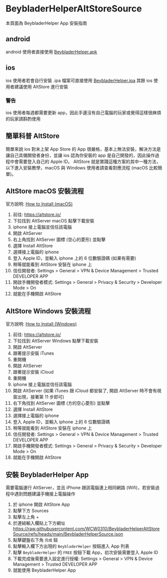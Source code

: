 # BeybladerHelperAltStoreSource

本頁面為 BeybladerHelper App 安裝指南

## android

android 使用者直接使用 [BeybladerHelper.apk](https://github.com/WCW0310/BeybladerHelper/releases/download/v5/BeybladerHelper.apk)

## ios

ios 使用者若會自行安裝 .ipa 檔案可直接使用 [BeybladerHelper.ipa](https://github.com/WCW0310/BeybladerHelper/releases/download/v5/BeybladerHelper.ipa)
其餘 ios 使用者建議使用 AltStore 進行安裝

### 警告

ios 使用者每週都需要更新 app，因此手邊沒有自己電腦的玩家或覺得這樣很麻煩的玩家請斟酌使用

## 簡單科普 AltStore

簡單來說 ios 對未上架 App Store 的 App 很嚴格，基本上無法安裝，解決方法是讓自己具備開發者身份，並讓 ios 認為你安裝的 app 是自己開發的，因此操作過程中會需要登入自己的 Apple ID。
AltStore 就是實踐這種方案的其中一種方法，以下進入安裝教學，macOS 與 Windows 使用者請查看對應流程 (macOS 比較簡單)。

## AltStore macOS 安裝流程

官方說明: [How to Install (macOS)](https://faq.altstore.io/altstore-classic/how-to-install-altstore-macos)

1. 前往: https://altstore.io/
2. 下拉找到 AltServer macOS 點擊下載安裝
3. iphone 接上電腦並信任該電腦
4. 開啟 AltServer
5. 右上角找到 AltServer 圖標 (空心的菱形) 並點擊
6. 選擇 Install AltStore
7. 選擇接上電腦的 iphone
8. 登入 Apple ID，並輸入 iphone 上的 6 位數驗證碼 (如果有需要)
9. 稍等就能看到 AltStore 安裝在 iphone 上
10. 信任開發者: Settings > General > VPN & Device Management > Trusted DEVELOPER APP
11. 開啟手機開發者模式: Settings > General > Privacy & Security > Developer Mode > On
12. 就能在手機開啟 AltStore

## AltStore Windows 安裝流程

官方說明: [How to Install (Windows)](https://faq.altstore.io/altstore-classic/how-to-install-altstore-windows)

1. 前往: https://altstore.io/
2. 下拉找到 AltServer Windows 點擊下載安裝
3. 開啟 AltServer
4. 跟著提示安裝 iTunes
5. 重開機
6. 開啟 AltServer
7. 跟著提示安裝 iCloud
8. 重開機
9. iphone 接上電腦並信任該電腦
10. 開啟 AltServer (如果 iTunes 跟 iCloud 都安裝了, 開啟 AltServer 時不會有視窗出現，接著第 11 步即可)
11. 右下角找到 AltServer 圖標 (方的空心菱形) 並點擊
12. 選擇 Install AltStore
13. 選擇接上電腦的 iphone
14. 登入 Apple ID，並輸入 iphone 上的 6 位數驗證碼
15. 稍等就能看到 AltStore 安裝在 iphone 上
16. 信任開發者: Settings > General > VPN & Device Management > Trusted DEVELOPER APP
17. 開啟手機開發者模式: Settings > General > Privacy & Security > Developer Mode > On
18. 就能在手機開啟 AltStore

## 安裝 BeybladerHelper App

需要電腦運行 AltServer，並且 iPhone 跟該電腦連上相同網路 (Wifi)，若安裝過程中遇到問題建議手機接上電腦操作

1. 於 iphone 開啟 AltStore App
2. 點擊下方 Sources
3. 點擊左上角 +
4. 於連結輸入欄貼上下方網址
   https://raw.githubusercontent.com/WCW0310/BeybladerHelperAltStoreSource/refs/heads/main/BeybladerHelperSource.json
5. 點擊鍵盤右下角 `完成` 鈕
6. 點擊輸入欄下方出現的 `BeybladerHelper` 按鈕進入 App 列表
7. 點擊 `BeybladerHelper` 的 `FREE` 按鈕下載 App，初次安裝需要登入 Apple ID
8. 下載完成後需要進入設定進行授權: Settings > General > VPN & Device Management > Trusted DEVELOPER APP
9. 就能使用 BeybladerHelper App
